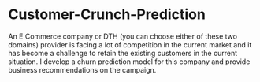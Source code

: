 # Customer-Crunch-Prediction
An E Commerce company or DTH (you can choose either of these two domains) provider is facing a lot of competition in the current market and it has become a challenge to retain the existing customers in the current situation.  I develop a churn prediction model for this company and provide business recommendations on the campaign.
